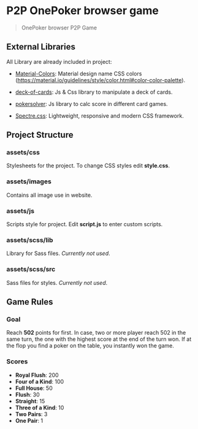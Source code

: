 # P2P OnePoker browser game

> OnePoker browser P2P Game

## External Libraries

All Library are already included in project:

- [Material-Colors](https://github.com/shuhei/material-colors): Material design name CSS colors (https://material.io/guidelines/style/color.html#color-color-palette).

- [deck-of-cards](https://github.com/pakastin/deck-of-cards): Js & Css library to manipulate a deck of cards.

- [pokersolver](https://github.com/goldfire/pokersolver): Js library to calc score in different card games.

- [Spectre.css](https://picturepan2.github.io/spectre/index.html): Lightweight, responsive and modern CSS framework.

## Project Structure

### assets/css

Stylesheets for the project. To change CSS styles edit **style.css**.

### assets/images

Contains all image use in website.

### assets/js

Scripts style for project. Edit **script.js** to enter custom scripts.

### assets/scss/lib

Library for Sass files. *Currently not used*.

### assets/scss/src

Sass files for styles. *Currently not used*.

## Game Rules

### Goal

Reach **502** points for first. In case, two or more player reach 502 in the same turn, the one with the highest score at the end of the turn won. If at the flop you find a poker on the table, you instantly won the game.

### Scores

- **Royal Flush**: 200
- **Four of a Kind**: 100
- **Full House**: 50
- **Flush**: 30
- **Straight**: 15
- **Three of a Kind**: 10
- **Two Pairs**: 3
- **One Pair**: 1

